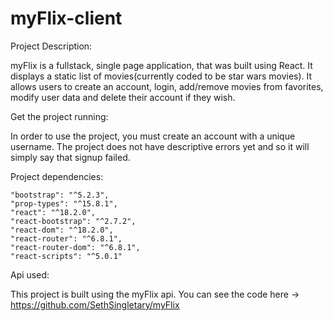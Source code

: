 # myFlix-client
 
Project Description:

myFlix is a fullstack, single page application, that was built using React. It displays a static list of movies(currently coded to be star wars movies). It allows users to create an account, login, add/remove movies from favorites, modify user data and delete their account if they wish.

Get the project running:

In order to use the project, you must create an account with a unique username. The project does not have descriptive errors yet and so it will simply say that signup failed. 

Project dependencies:

    "bootstrap": "^5.2.3",
    "prop-types": "^15.8.1",
    "react": "^18.2.0",
    "react-bootstrap": "^2.7.2",
    "react-dom": "^18.2.0",
    "react-router": "^6.8.1",
    "react-router-dom": "^6.8.1",
    "react-scripts": "^5.0.1"

Api used:

This project is built using the myFlix api. You can see the code here -> https://github.com/SethSingletary/myFlix